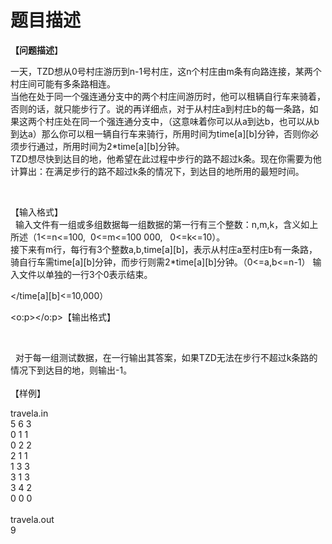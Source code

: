 # 题目描述


<p class="MsoNormal">
	<span style="font-family:宋体;"><b>【问题描述</b>】 </span> 
</p>
<p>
	<span class="MsoNormal"></span>一天，TZD想从0号村庄游历到n-1号村庄，这n个村庄由m条有向路连接，某两个村庄间可能有多条路相连。<br/>
当他在处于同一个强连通分支中的两个村庄间游历时，他可以租辆自行车来骑着，否则的话，就只能步行了。说的再详细点，对于从村庄a到村庄b的每一条路，如果这两个村庄处在同一个强连通分支中，（这意味着你可以从a到达b，也可以从b到达a）那么你可以租一辆自行车来骑行，所用时间为time[a][b]分钟，否则你必须步行通过，所用时间为2*time[a][b]分钟。<br/>
TZD想尽快到达目的地，他希望在此过程中步行的路不超过k条。现在你需要为他计算出：在满足步行的路不超过k条的情况下，到达目的地所用的最短时间。
</p>
<br/>
<p>
	【输入格式】<br/>
  输入文件有一组或多组数据每一组数据的第一行有三个整数：n,m,k，含义如上所述（1&lt;=n&lt;=100,  0&lt;=m&lt;=100 000,   0&lt;=k&lt;=10）。<br/>
接下来有m行，每行有3个整数a,b,time[a][b]，表示从村庄a至村庄b有一条路，骑自行车需time[a][b]分钟，而步行则需2*time[a][b]分钟。（0&lt;=a,b&lt;=n-1<span style="white-space:normal;">）</span><time[a][b]<=10,000）<br>
输入文件以单独的一行3个0表示结束。<br/>

</time[a][b]<=10,000）<br></p><p class="MsoNormal">
	<span lang="EN-US"><span lang="EN-US"></span></span><span lang="EN-US"><!--?XML:NAMESPACE PREFIX = O /--><!--?xml:namespace prefix = o /--><!--?xml:namespace prefix = o /--><o:p></o:p></span>【输出格式】
</p>
<br/>
<p class="MsoNormal">
	  对于每一组测试数据，在一行输出其答案，如果TZD无法在步行不超过k条路的情况下到达目的地，则输出-1。<br/>
<br/>
【样例】
</p>
<p class="MsoNormal">
	travela.in<br/>
5 6 3<br/>
0 1 1<br/>
0 2 2<br/>
2 1 1<br/>
1 3 3<br/>
3 1 3<br/>
3 4 2<br/>
0 0 0<br/>
<br/>
travela.out<br/>
9<span lang="EN-US"><o:p> <br/>
</o:p></span> 
</p>
